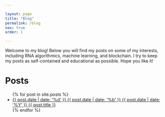 ```yaml
---

layout: page
title: "Blog"
permalink: /blog
nav: true
order: 1

---
```


Welcome to my blog! Below you will find my posts on some of my interests, including RNA algorithmics, machine learning, and blockchain. I try to keep my posts as self-contained and educational as possible. Hope you like it!

<h1 class="page-heading">Posts</h1>

<ul>
  {% for post in site.posts %}
  <li>
    <a href="{{ post.url }}" title="{{ post.title }}">
      <span class="date">
        <span class="day">{{ post.date | date: '%d' }}</span>
        <span class="month"><abbr>{{ post.date | date: '%b' }}</abbr></span>
        <span class="year">{{ post.date | date: '%Y' }}</span>
      </span>
      <span class="title">{{ post.title }}</span>
    </a>
  </li>
  {% endfor %}
</ul>
